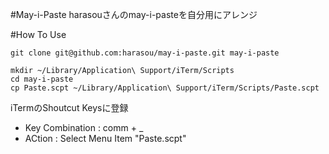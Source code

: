 #May-i-Paste
harasouさんのmay-i-pasteを自分用にアレンジ

#How To Use
```
git clone git@github.com:harasou/may-i-paste.git may-i-paste
```

```
mkdir ~/Library/Application\ Support/iTerm/Scripts
cd may-i-paste
cp Paste.scpt ~/Library/Application\ Support/iTerm/Scripts/Paste.scpt
```

iTermのShoutcut Keysに登録
- Key Combination : comm + _
- ACtion : Select Menu Item "Paste.scpt"
